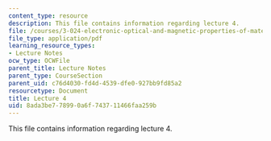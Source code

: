 ```yaml
---
content_type: resource
description: This file contains information regarding lecture 4.
file: /courses/3-024-electronic-optical-and-magnetic-properties-of-materials-spring-2013/8ada3be778990a6f743711466faa259b_MIT3_024S13_2012lec4.pdf
file_type: application/pdf
learning_resource_types:
- Lecture Notes
ocw_type: OCWFile
parent_title: Lecture Notes
parent_type: CourseSection
parent_uid: c76d4030-fd4d-4539-dfe0-927bb9fd85a2
resourcetype: Document
title: Lecture 4
uid: 8ada3be7-7899-0a6f-7437-11466faa259b
---
```

This file contains information regarding lecture 4.

